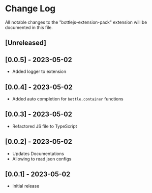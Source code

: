 # Change Log

All notable changes to the "bottlejs-extension-pack" extension will be documented in this file.


## [Unreleased]

## [0.0.5] - 2023-05-02
- Added logger to extension

## [0.0.4] - 2023-05-02
- Added auto completion for `bottle.container` functions

## [0.0.3] - 2023-05-02
- Refactored JS file to TypeScript

## [0.0.2] - 2023-05-02
- Updates Documentations
- Allowing to read json configs

## [0.0.1] - 2023-05-02
- Initial release
